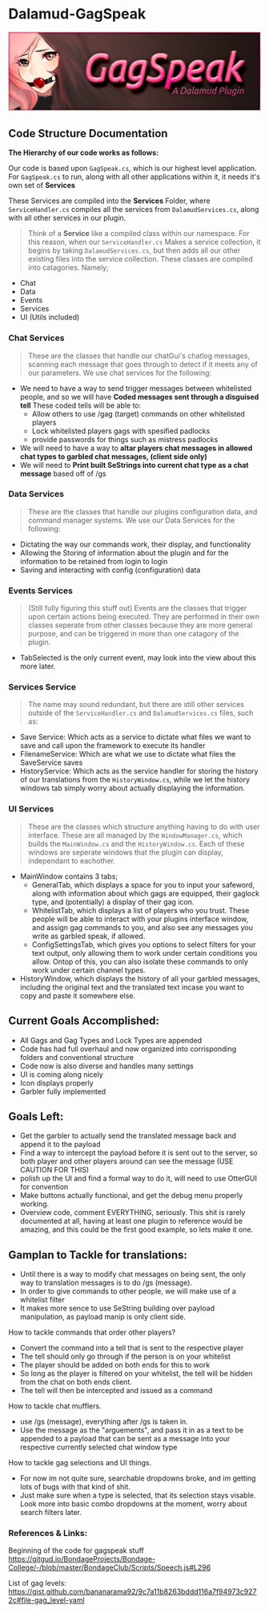 # Dalamud-GagSpeak 


![Banner Image](Assets/GagSpeakBannerAlt.png)
## Code Structure Documentation
**The Hierarchy of our code works as follows:**

Our code is based upon `GagSpeak.cs`, which is our highest level application.
For `GagSpeak.cs` to run, along with all other applications within it, it needs it's own set of **Services**

These Services are compiled into the **Services** Folder, where `ServiceHandler.cs` compiles all the services from `DalamudServices.cs`, along with all other services in our plugin.

>Think of a **Service** like a compiled class within our namespace. For this reason, when our `ServiceHandler.cs` Makes a service collection, it begins by taking `DalamudServices.cs`, but then adds all our other existing files into the service collection. These classes are compiled into catagories. Namely;
- Chat
- Data
- Events
- Services
- UI (Utils included)

### Chat Services 
>These are the classes that handle our chatGui's chatlog messages, scanning each message that goes through to detect if it meets any of our parameters. We use chat services for the following:
- We need to have a way to send trigger messages between whitelisted people, and so we will have **Coded messages sent through a disguised tell** These coded tells will be able to:
  - Allow others to use /gag (target) commands on other whitelisted players
  - Lock whitelisted players gags with spesified padlocks
  - provide passwords for things such as mistress padlocks
- We will need to have a way to **altar players chat messages in allowed chat types to garbled chat messages, (client side only)**
- We will need to **Print built SeStrings into current chat type as a chat message** based off of /gs

### Data Services
>These are the classes that handle our plugins configuration data, and command manager systems. We use our Data Services for the following:
- Dictating the way our commands work, their display, and functionality
- Allowing the Storing of information about the plugin and for the information to be retained from login to login
- Saving and interacting with config (configuration) data

### Events Services
> (Still fully figuring this stuff out) Events are the classes that trigger upon certain actions being executed. They are performed in their own classes seperate from other classes because they are more general purpose, and can be triggered in more than one catagory of the plugin.
- TabSelected is the only current event, may look into the view about this more later.


### Services Service
> The name may sound redundant, but there are still other services outside of the `ServiceHandler.cs` and `DalamudServices.cs` files, such as:
- Save Service: Which acts as a service to dictate what files we want to save and call upon the framework to execute its handler
- FilenameService: Which are what we use to dictate what files the SaveService saves
- HistoryService: Which acts as the service handler for storing the history of our translations from the `HistoryWindow.cs`, while we let the history windows tab simply worry about actually displaying the information.

### UI Services
> These are the classes which structure anything having to do with user interface. These are all managed by the `WindowManager.cs`, which builds the `MainWindow.cs` and the `HistoryWindow.cs`. Each of these windows are seperate windows that the plugin can display, independant to eachother.
- MainWindow contains 3 tabs;
  - GeneralTab, which displays a space for you to input your safeword, along with information about which gags are equipped, their gaglock type, and (potentially) a display of their gag icon.
  - WhitelistTab, which displays a list of players who you trust. These people will be able to interact with your plugins interface window, and assign gag commands to you, and also see any messages you write as garbled speak, if allowed.
  - ConfigSettingsTab, which gives you options to select filters for your text output, only allowing them to work under certain conditions you allow. Ontop of this, you can also isolate these commands to only work under certain channel types.
- HistoryWindow, which displays the history of all your garbled messages, including the original text and the translated text incase you want to copy and paste it somewhere else.


## Current Goals Accomplished:
- All Gags and Gag Types and Lock Types are appended
- Code has had full overhaul and now organized into corrisponding folders and conventional structure
- Code now is also diverse and handles many settings
- UI is coming along nicely
- Icon displays properly
- Garbler fully implemented
  
## Goals Left:
- Get the garbler to actually send the translated message back and append it to the payload
- Find a way to intercept the payload before it is sent out to the server, so both player and other players around can see the message (USE CAUTION FOR THIS)
- polish up the UI and find a formal way to do it, will need to use OtterGUI for convention
- Make buttons actually functional, and get the debug menu properly working.
- Overview code, comment EVERYTHING, seriously. This shit is rarely documented at all, having at least one plugin to reference would be amazing, and this could be the first good example, so lets make it one.

## Gamplan to Tackle for translations:
- Until there is a way to modify chat messages on being sent, the only way to translation messages is to do /gs (message).
- In order to give commands to other people, we will make use of a whitelist filter
- It makes more sence to use SeString building over payload manipulation, as payload manip is only client side.

How to tackle commands that order other players?
- Convert the command into a tell that is sent to the respective player
- The tell should only go through if the person is on your whitelist
- The player should be added on both ends for this to work
- So long as the player is filtered on your whitelist, the tell will be hidden from the chat on both ends client.
- The tell will then be intercepted and issued as a command 

How to tackle chat mufflers.
- use /gs (message), everything after /gs is taken in.
- Use the message as the "arguements", and pass it in as a text to be appended to a payload that can be sent as a message into your respective currently selected chat window type

How to tackle gag selections and UI things.
- For now im not quite sure, searchable dropdowns broke, and im getting lots of bugs with that kind of shit.
- Just make sure when a type is selected, that its selection stays visable. Look more into basic combo dropdowns at the moment, worry about search filters later.


### References & Links:
Beginning of the code for gagspeak stuff
https://gitgud.io/BondageProjects/Bondage-College/-/blob/master/BondageClub/Scripts/Speech.js#L296

List of gag levels:
https://gist.github.com/bananarama92/9c7a11b8263bddd116a7f94973c9272c#file-gag_level-yaml

